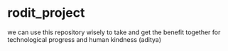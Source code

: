 # rodit_project
we can use this repository wisely  to take and get the benefit together for technological progress and human kindness (aditya)
